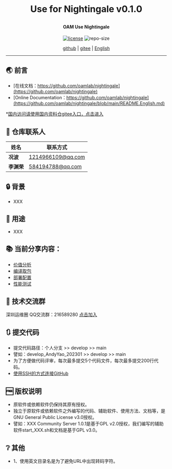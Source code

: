 
<h1 align="center" style="margin: 30px 0 30px; font-weight: bold;">Use for Nightingale v0.1.0</h1>
<h4 align="center">OAM Use Nightingale</h4>
<p align="center">
  <a href="./LICENSE"><img alt="license" src="https://img.shields.io/github/license/oamlab/nightingale" /></a>
  <img alt="repo-size" src="https://img.shields.io/github/repo-size/oamlab/nightingale" />
</p>

<p align="center">
   <a href="https://github.com/oamlab/nightingale">github</a> | 
   <a href="https://gitee.com/oamlab/nightingale">gitee</a> | 
   <a href="https://github.com/oamlab/nightingale/blob/main/README.English.md">English</a>
</p>

<p align="center"></p>

---

## 🌏 前言
- [在线文档：https://github.com/oamlab/nightingale](https://github.com/oamlab/nightingale)
- [Online Documentation：https://github.com/oamlab/nightingale](https://github.com/oamlab/nightingale/blob/main/README.English.md)

*[国内访问请使用国内资料仓gitee入口，点击进入](https://gitee.com/oamlab/nightingale)

## 🔋 仓库联系人
| 姓名						 |联系方式|
|----------|-----------------|
| **况波**   |   1214966109@qq.com |
| **李渊荣**  |   584194788@qq.com |

## 🔒 背景
- XXX

## 🔑 用途
- XXX

## 📚 当前分享内容：

- [价值分析](./nightingale/3011_Value_Analysis)
- [编译取包](./nightingale/3021_Compile_or_Package)
- [部署配置](./nightingale/3061_Deploy_Config)
- [性能测试](./nightingale/3121_Performance_Testing)

## 📶 技术交流群
深圳运维圈 QQ交流群：216589280 [点击加入](https://jq.qq.com/?_wv=1027&k=tdDtDoUp)

## 🔃 提交代码
- 提交代码路径：个人分支 >> develop >> main
- 譬如：develop_AndyYao_202301 >> develop >> main
- 为了方便做代码评审，每次最多提交5个代码文件，每次最多提交200行代码。
- [使用SSH的方式连接GitHub](https://github.com/oamlab/oamlab/blob/main/OAMLab/171_%E8%BF%90%E7%BB%B4%E5%B7%A5%E5%85%B7/301_%E5%BC%80%E5%8F%91%E5%B7%A5%E5%85%B7/211_GitHub_SSH_Key.md)

## 🆓 版权说明
- 原软件或依赖软件仍保持其原有授权。
- 独立于原软件或依赖软件之外编写的代码、辅助软件、使用方法、文档等，是GNU General Public License v3.0授权。
- 譬如：XXX Community Server 1.0.1是基于GPL v2.0授权，我们编写的辅助软件start_XXX.sh和文档是基于GPL v3.0。

## ❔ 其他
- 1、使用英文目录名是为了避免URL中出现转码字符。